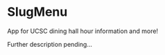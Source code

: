 SlugMenu
========

App for UCSC dining hall hour information and more!

Further description pending... 

